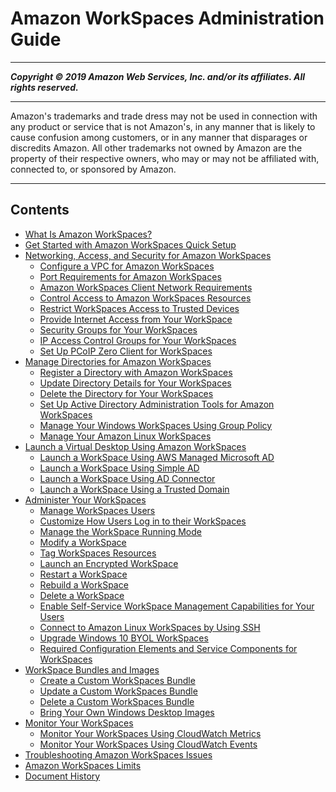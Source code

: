 # Amazon WorkSpaces Administration Guide

-----
*****Copyright &copy; 2019 Amazon Web Services, Inc. and/or its affiliates. All rights reserved.*****

-----
Amazon's trademarks and trade dress may not be used in 
     connection with any product or service that is not Amazon's, 
     in any manner that is likely to cause confusion among customers, 
     or in any manner that disparages or discredits Amazon. All other 
     trademarks not owned by Amazon are the property of their respective
     owners, who may or may not be affiliated with, connected to, or 
     sponsored by Amazon.

-----
## Contents
+ [What Is Amazon WorkSpaces?](amazon-workspaces.md)
+ [Get Started with Amazon WorkSpaces Quick Setup](getting-started.md)
+ [Networking, Access, and Security for Amazon WorkSpaces](amazon-workspaces-networking.md)
   + [Configure a VPC for Amazon WorkSpaces](amazon-workspaces-vpc.md)
   + [Port Requirements for Amazon WorkSpaces](workspaces-port-requirements.md)
   + [Amazon WorkSpaces Client Network Requirements](workspaces-network-requirements.md)
   + [Control Access to Amazon WorkSpaces Resources](workspaces-access-control.md)
   + [Restrict WorkSpaces Access to Trusted Devices](trusted-devices.md)
   + [Provide Internet Access from Your WorkSpace](amazon-workspaces-internet-access.md)
   + [Security Groups for Your WorkSpaces](amazon-workspaces-security-groups.md)
   + [IP Access Control Groups for Your WorkSpaces](amazon-workspaces-ip-access-control-groups.md)
   + [Set Up PCoIP Zero Client for WorkSpaces](set-up-pcoip-zero-client.md)
+ [Manage Directories for Amazon WorkSpaces](manage-workspaces-directory.md)
   + [Register a Directory with Amazon WorkSpaces](register-deregister-directory.md)
   + [Update Directory Details for Your WorkSpaces](update-directory-details.md)
   + [Delete the Directory for Your WorkSpaces](delete-workspaces-directory.md)
   + [Set Up Active Directory Administration Tools for Amazon WorkSpaces](directory_administration.md)
   + [Manage Your Windows WorkSpaces Using Group Policy](group_policy.md)
   + [Manage Your Amazon Linux WorkSpaces](manage_linux_workspace.md)
+ [Launch a Virtual Desktop Using Amazon WorkSpaces](launch-workspaces-tutorials.md)
   + [Launch a WorkSpace Using AWS Managed Microsoft AD](launch-workspace-microsoft-ad.md)
   + [Launch a WorkSpace Using Simple AD](launch-workspace-simple-ad.md)
   + [Launch a WorkSpace Using AD Connector](launch-workspace-ad-connector.md)
   + [Launch a WorkSpace Using a Trusted Domain](launch-workspace-trusted-domain.md)
+ [Administer Your WorkSpaces](administer-workspaces.md)
   + [Manage WorkSpaces Users](manage-workspaces-users.md)
   + [Customize How Users Log in to their WorkSpaces](customize-workspaces-user-login.md)
   + [Manage the WorkSpace Running Mode](running-mode.md)
   + [Modify a WorkSpace](modify-workspaces.md)
   + [Tag WorkSpaces Resources](tag-workspaces-resources.md)
   + [Launch an Encrypted WorkSpace](encrypt-workspaces.md)
   + [Restart a WorkSpace](reboot-workspaces.md)
   + [Rebuild a WorkSpace](rebuild-workspace.md)
   + [Delete a WorkSpace](delete-workspaces.md)
   + [Enable Self-Service WorkSpace Management Capabilities for Your Users](enable-user-self-service-workspace-management.md)
   + [Connect to Amazon Linux WorkSpaces by Using SSH](connect-to-linux-workspaces-with-ssh.md)
   + [Upgrade Windows 10 BYOL WorkSpaces](upgrade-windows-10-byol-workspaces.md)
   + [Required Configuration Elements and Service Components for WorkSpaces](required-service-components.md)
+ [WorkSpace Bundles and Images](amazon-workspaces-bundles.md)
   + [Create a Custom WorkSpaces Bundle](create-custom-bundle.md)
   + [Update a Custom WorkSpaces Bundle](update-custom-bundle.md)
   + [Delete a Custom WorkSpaces Bundle](delete_bundle.md)
   + [Bring Your Own Windows Desktop Images](byol-windows-images.md)
+ [Monitor Your WorkSpaces](amazon-workspaces-monitoring.md)
   + [Monitor Your WorkSpaces Using CloudWatch Metrics](cloudwatch-metrics.md)
   + [Monitor Your WorkSpaces Using CloudWatch Events](cloudwatch-events.md)
+ [Troubleshooting Amazon WorkSpaces Issues](amazon-workspaces-troubleshooting.md)
+ [Amazon WorkSpaces Limits](workspaces-limits.md)
+ [Document History](workspaces-document-history.md)